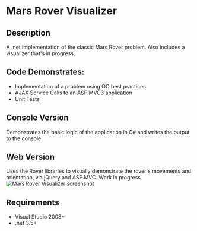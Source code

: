 Mars Rover Visualizer
==================

## Description
A .net implementation of the classic Mars Rover problem. Also includes a visualizer that's in progress.


## Code Demonstrates:
- Implementation of a problem using OO best practices
- AJAX Service Calls to an ASP.MVC3 application
- Unit Tests


## Console Version
Demonstrates the basic logic of the application in C# and writes the output to the console


## Web Version
Uses the Rover libraries to visually demonstrate the rover's movements and orientation, via jQuery and ASP.MVC. Work in progress.
  ![Mars Rover Visualizer screenshot](http://i.imgur.com/ltWzH.jpg) 

 
## Requirements
- Visual Studio 2008+
- .net 3.5+